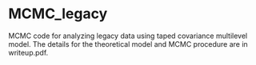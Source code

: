 MCMC_legacy
===========

MCMC code for analyzing legacy data using taped covariance multilevel model.
The details for the theoretical model and MCMC procedure are in writeup.pdf.
